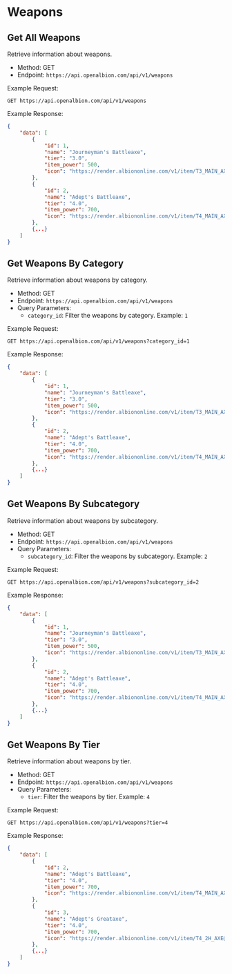 # Weapons

## Get All Weapons

Retrieve information about weapons.

- Method: GET
- Endpoint: `https://api.openalbion.com/api/v1/weapons`

Example Request:
```http
GET https://api.openalbion.com/api/v1/weapons
```

Example Response:
```json
{
    "data": [
        {
            "id": 1,
            "name": "Journeyman's Battleaxe",
            "tier": "3.0",
            "item_power": 500,
            "icon": "https://render.albiononline.com/v1/item/T3_MAIN_AXE@0.png?quality=0&size=217&locale=en"
        },
        {
            "id": 2,
            "name": "Adept's Battleaxe",
            "tier": "4.0",
            "item_power": 700,
            "icon": "https://render.albiononline.com/v1/item/T4_MAIN_AXE@0.png?quality=0&size=217&locale=en"
        },
        {...}
    ]
}
```

## Get Weapons By Category

Retrieve information about weapons by category.

- Method: GET
- Endpoint: `https://api.openalbion.com/api/v1/weapons`
- Query Parameters:
  - `category_id`: Filter the weapons by category. Example: `1`

Example Request:
```http
GET https://api.openalbion.com/api/v1/weapons?category_id=1
```

Example Response:
```json
{
    "data": [
        {
            "id": 1,
            "name": "Journeyman's Battleaxe",
            "tier": "3.0",
            "item_power": 500,
            "icon": "https://render.albiononline.com/v1/item/T3_MAIN_AXE@0.png?quality=0&size=217&locale=en"
        },
        {
            "id": 2,
            "name": "Adept's Battleaxe",
            "tier": "4.0",
            "item_power": 700,
            "icon": "https://render.albiononline.com/v1/item/T4_MAIN_AXE@0.png?quality=0&size=217&locale=en"
        },
        {...}
    ]
}
```

## Get Weapons By Subcategory

Retrieve information about weapons by subcategory.

- Method: GET
- Endpoint: `https://api.openalbion.com/api/v1/weapons`
- Query Parameters:
  - `subcategory_id`: Filter the weapons by subcategory. Example: `2`

Example Request:
```http
GET https://api.openalbion.com/api/v1/weapons?subcategory_id=2
```

Example Response:
```json
{
    "data": [
        {
            "id": 1,
            "name": "Journeyman's Battleaxe",
            "tier": "3.0",
            "item_power": 500,
            "icon": "https://render.albiononline.com/v1/item/T3_MAIN_AXE@0.png?quality=0&size=217&locale=en"
        },
        {
            "id": 2,
            "name": "Adept's Battleaxe",
            "tier": "4.0",
            "item_power": 700,
            "icon": "https://render.albiononline.com/v1/item/T4_MAIN_AXE@0.png?quality=0&size=217&locale=en"
        },
        {...}
    ]
}
```

## Get Weapons By Tier

Retrieve information about weapons by tier.

- Method: GET
- Endpoint: `https://api.openalbion.com/api/v1/weapons`
- Query Parameters:
  - `tier`: Filter the weapons by tier. Example: `4`

Example Request:
```http
GET https://api.openalbion.com/api/v1/weapons?tier=4
```

Example Response:
```json
{
    "data": [
        {
            "id": 2,
            "name": "Adept's Battleaxe",
            "tier": "4.0",
            "item_power": 700,
            "icon": "https://render.albiononline.com/v1/item/T4_MAIN_AXE@0.png?quality=0&size=217&locale=en"
        },
        {
            "id": 3,
            "name": "Adept's Greataxe",
            "tier": "4.0",
            "item_power": 700,
            "icon": "https://render.albiononline.com/v1/item/T4_2H_AXE@0.png?quality=0&size=217&locale=en"
        },
        {...}
    ]
}
```